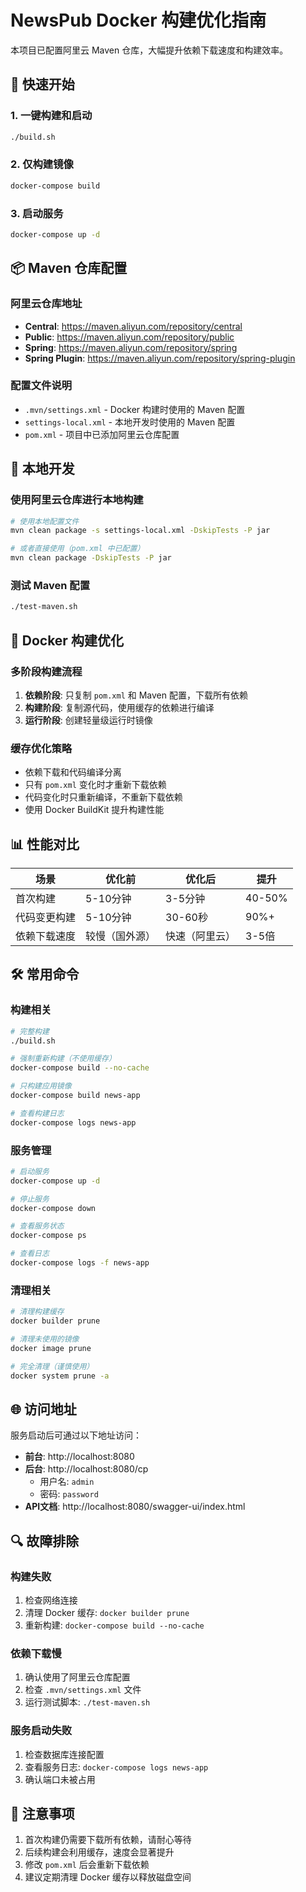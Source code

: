 # NewsPub Docker 构建优化指南

本项目已配置阿里云 Maven 仓库，大幅提升依赖下载速度和构建效率。

## 🚀 快速开始

### 1. 一键构建和启动
```bash
./build.sh
```

### 2. 仅构建镜像
```bash
docker-compose build
```

### 3. 启动服务
```bash
docker-compose up -d
```

## 📦 Maven 仓库配置

### 阿里云仓库地址
- **Central**: https://maven.aliyun.com/repository/central
- **Public**: https://maven.aliyun.com/repository/public  
- **Spring**: https://maven.aliyun.com/repository/spring
- **Spring Plugin**: https://maven.aliyun.com/repository/spring-plugin

### 配置文件说明
- `.mvn/settings.xml` - Docker 构建时使用的 Maven 配置
- `settings-local.xml` - 本地开发时使用的 Maven 配置
- `pom.xml` - 项目中已添加阿里云仓库配置

## 🔧 本地开发

### 使用阿里云仓库进行本地构建
```bash
# 使用本地配置文件
mvn clean package -s settings-local.xml -DskipTests -P jar

# 或者直接使用（pom.xml 中已配置）
mvn clean package -DskipTests -P jar
```

### 测试 Maven 配置
```bash
./test-maven.sh
```

## 🐳 Docker 构建优化

### 多阶段构建流程
1. **依赖阶段**: 只复制 `pom.xml` 和 Maven 配置，下载所有依赖
2. **构建阶段**: 复制源代码，使用缓存的依赖进行编译
3. **运行阶段**: 创建轻量级运行时镜像

### 缓存优化策略
- 依赖下载和代码编译分离
- 只有 `pom.xml` 变化时才重新下载依赖
- 代码变化时只重新编译，不重新下载依赖
- 使用 Docker BuildKit 提升构建性能

## 📊 性能对比

| 场景 | 优化前 | 优化后 | 提升 |
|------|--------|--------|------|
| 首次构建 | 5-10分钟 | 3-5分钟 | 40-50% |
| 代码变更构建 | 5-10分钟 | 30-60秒 | 90%+ |
| 依赖下载速度 | 较慢（国外源） | 快速（阿里云） | 3-5倍 |

## 🛠️ 常用命令

### 构建相关
```bash
# 完整构建
./build.sh

# 强制重新构建（不使用缓存）
docker-compose build --no-cache

# 只构建应用镜像
docker-compose build news-app

# 查看构建日志
docker-compose logs news-app
```

### 服务管理
```bash
# 启动服务
docker-compose up -d

# 停止服务
docker-compose down

# 查看服务状态
docker-compose ps

# 查看日志
docker-compose logs -f news-app
```

### 清理相关
```bash
# 清理构建缓存
docker builder prune

# 清理未使用的镜像
docker image prune

# 完全清理（谨慎使用）
docker system prune -a
```

## 🌐 访问地址

服务启动后可通过以下地址访问：

- **前台**: http://localhost:8080
- **后台**: http://localhost:8080/cp
  - 用户名: `admin`
  - 密码: `password`
- **API文档**: http://localhost:8080/swagger-ui/index.html

## 🔍 故障排除

### 构建失败
1. 检查网络连接
2. 清理 Docker 缓存: `docker builder prune`
3. 重新构建: `docker-compose build --no-cache`

### 依赖下载慢
1. 确认使用了阿里云仓库配置
2. 检查 `.mvn/settings.xml` 文件
3. 运行测试脚本: `./test-maven.sh`

### 服务启动失败
1. 检查数据库连接配置
2. 查看服务日志: `docker-compose logs news-app`
3. 确认端口未被占用

## 📝 注意事项

1. 首次构建仍需要下载所有依赖，请耐心等待
2. 后续构建会利用缓存，速度会显著提升
3. 修改 `pom.xml` 后会重新下载依赖
4. 建议定期清理 Docker 缓存以释放磁盘空间
